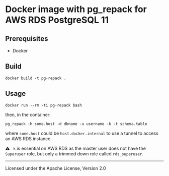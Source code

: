 # Docker image with pg_repack for AWS RDS PostgreSQL 11

## Prerequisites

- Docker

## Build

    docker build -t pg-repack .
    
## Usage

    docker run --rm -ti pg-repack bash

then, in the container:

    pg_repack -h some.host -d dbname -u username -k -t schema.table

where `some.host` could be `host.docker.internal` to use a tunnel to access an AWS RDS instance.

⚠️  `-k` is essential on AWS RDS as the master user does not have the `Superuser` role, but only a trimmed down role
called `rds_superuser`.
    
----

Licensed under the Apache License, Version 2.0
